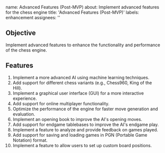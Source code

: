 name: Advanced Features (Post-MVP)
about: Implement advanced features for the chess engine
title: 'Advanced Features (Post-MVP)'
labels: enhancement
assignees: ''

## Objective
Implement advanced features to enhance the functionality and performance of the chess engine.

## Features
1. Implement a more advanced AI using machine learning techniques.
2. Add support for different chess variants (e.g., Chess960, King of the Hill).
3. Implement a graphical user interface (GUI) for a more interactive experience.
4. Add support for online multiplayer functionality.
5. Optimize the performance of the engine for faster move generation and evaluation.
6. Implement an opening book to improve the AI's opening moves.
7. Add support for endgame tablebases to improve the AI's endgame play.
8. Implement a feature to analyze and provide feedback on games played.
9. Add support for saving and loading games in PGN (Portable Game Notation) format.
10. Implement a feature to allow users to set up custom board positions.
